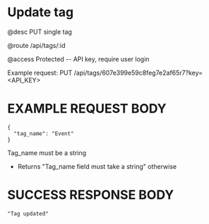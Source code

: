 # Update tag
@desc PUT single tag

@route /api/tags/:id

@access Protected -- API key, require user login

Example request: PUT /api/tags/607e399e59c8feg7e2af65r7?key=<API_KEY>

# EXAMPLE REQUEST BODY
```
{
  "tag_name": "Event"
}
```

Tag_name must be a string
- Returns "Tag_name field must take a string" otherwise

# SUCCESS RESPONSE BODY
```
"Tag updated"
```
